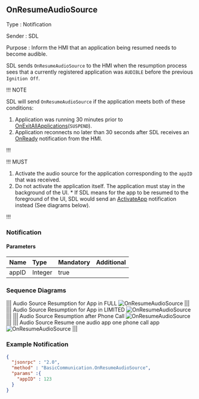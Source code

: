 ## OnResumeAudioSource

Type
: Notification

Sender
: SDL

Purpose
: Inform the HMI that an application being resumed needs to become audible.

SDL sends `OnResumeAudioSource` to the HMI when the resumption process sees that a currently registered application was `AUDIBLE` before the previous `Ignition Off`.

!!! NOTE

SDL will send `OnResumeAudioSource` if the application meets both of these conditions:

  1. Application was running 30 minutes prior to [OnExitAllApplications](../onexitallapplications)(`SUSPEND`).
  2. Application reconnects no later than 30 seconds after SDL receives an [OnReady](../onready) notification from the HMI.

!!!

!!! MUST

  1. Activate the audio source for the application corresponding to the `appID` that was received.
  2. Do not activate the application itself. The application must stay in the background of the UI.
    * If SDL means for the app to be resumed to the foreground of the UI, SDL would send an [ActivateApp](../activateapp) notification instead (See diagrams below).

!!!


### Notification

#### Parameters

|Name|Type|Mandatory|Additional|
|:---|:---|:--------|:---------|
|appID|Integer|true||

### Sequence Diagrams
|||
Audio Source Resumption for App in FULL
![OnResumeAudioSource](./assets/OnResumeAudioSourceFull.png)
|||
|||
Audio Source Resumption for App in LIMITED
![OnResumeAudioSource](./assets/OnResumeAudioSourceLimited.png)
|||
|||
Audio Source Resumption after Phone Call
![OnResumeAudioSource](./assets/OnResumeAudioSourcePhone.png)
|||
|||
Audio Source Resume one audio app one phone call app
![OnResumeAudioSource](./assets/OnResumeAudioSourceMultiple.png)
|||

### Example Notification
```json
{
  "jsonrpc" : "2.0",
  "method" : "BasicCommunication.OnResumeAudioSource",
  "params" :{
    "appID" : 123
  }
}
```
